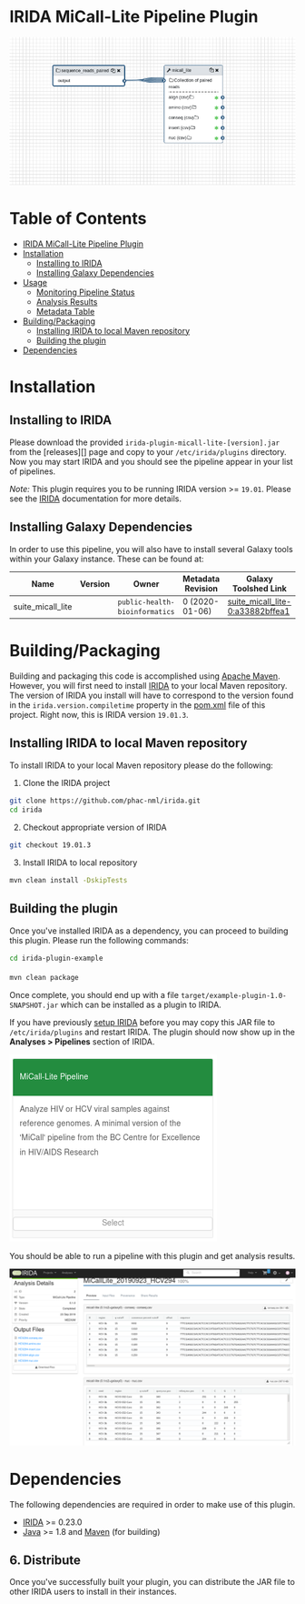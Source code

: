 # IRIDA MiCall-Lite Pipeline Plugin

![galaxy-workflow-diagram][]

# Table of Contents

   * [IRIDA MiCall-Lite Pipeline Plugin](#irida-micall-lite-pipeline-plugin)
   * [Installation](#installation)
      * [Installing to IRIDA](#installing-to-irida)
      * [Installing Galaxy Dependencies](#installing-galaxy-dependencies)
   * [Usage](#usage)
      * [Monitoring Pipeline Status](#monitoring-pipeline-status)
      * [Analysis Results](#analysis-results)
      * [Metadata Table](#metadata-table)
   * [Building/Packaging](#buildingpackaging)
      * [Installing IRIDA to local Maven repository](#installing-irida-to-local-maven-repository)
      * [Building the plugin](#building-the-plugin)
   * [Dependencies](#dependencies)

# Installation

## Installing to IRIDA

Please download the provided `irida-plugin-micall-lite-[version].jar` from the [releases][] page and copy to your `/etc/irida/plugins` directory.  Now you may start IRIDA and you should see the pipeline appear in your list of pipelines.

*Note:* This plugin requires you to be running IRIDA version >= `19.01`. Please see the [IRIDA][] documentation for more details.

## Installing Galaxy Dependencies

In order to use this pipeline, you will also have to install several Galaxy tools within your Galaxy instance. These can be found at:

| Name                               | Version         | Owner                          | Metadata Revision | Galaxy Toolshed Link                                                                                                                                                    |
|------------------------------------|-----------------|--------------------------------|-------------------|-------------------------------------------------------------------------------------------------------------------------------------------------------------------------|
| suite_micall_lite                  |                 | `public-health-bioinformatics` | 0 (2020-01-06)    | [suite_micall_lite-0:a33882bffea1](https://toolshed.g2.bx.psu.edu/view/public-health-bioinformatics/suite_micall_lite/a33882bffea1)                                                                              |


# Building/Packaging

Building and packaging this code is accomplished using [Apache Maven][maven]. However, you will first need to install [IRIDA][] to your local Maven repository. The version of IRIDA you install will have to correspond to the version found in the `irida.version.compiletime` property in the [pom.xml][] file of this project. Right now, this is IRIDA version `19.01.3`.

## Installing IRIDA to local Maven repository

To install IRIDA to your local Maven repository please do the following:

1. Clone the IRIDA project

```bash
git clone https://github.com/phac-nml/irida.git
cd irida
```

2. Checkout appropriate version of IRIDA

```bash
git checkout 19.01.3
```

3. Install IRIDA to local repository

```bash
mvn clean install -DskipTests
```

## Building the plugin

Once you've installed IRIDA as a dependency, you can proceed to building this plugin. Please run the following commands:

```bash
cd irida-plugin-example

mvn clean package
```

Once complete, you should end up with a file `target/example-plugin-1.0-SNAPSHOT.jar` which can be installed as a plugin to IRIDA.

If you have previously [setup IRIDA][irida-setup] before you may copy this JAR file to `/etc/irida/plugins` and restart IRIDA.  The plugin should now show up in the **Analyses > Pipelines** section of IRIDA.

![plugin-pipeline.png][]  

You should be able to run a pipeline with this plugin and get analysis results.

![plugin-results.png][]

# Dependencies

The following dependencies are required in order to make use of this plugin.

* [IRIDA][] >= 0.23.0
* [Java][] >= 1.8 and [Maven][maven] (for building)

## 6. Distribute

Once you've successfully built your plugin, you can distribute the JAR file to other IRIDA users to install in their instances.

[maven]: https://maven.apache.org/
[IRIDA]: http://irida.ca/
[Galaxy]: https://galaxyproject.org/
[Java]: https://www.java.com/
[irida-pipeline]: https://irida.corefacility.ca/documentation/developer/tools/pipelines/
[irida-pipeline-galaxy]: https://irida.corefacility.ca/documentation/developer/tools/pipelines/#galaxy-workflow-development
[irida-wf-ga2xml]: https://github.com/phac-nml/irida-wf-ga2xml
[pom.xml]: pom.xml
[workflows-dir]: src/main/resources/workflows
[workflow-structure]: src/main/resources/workflows/0.1.0/irida_workflow_structure.ga
[micalllite-plugin-java]: src/main/java/ca/corefacility/bioinformatics/irida/plugins/MicallLitePlugin.java
[irida-plugin-java]: https://github.com/phac-nml/irida/tree/development/src/main/java/ca/corefacility/bioinformatics/irida/plugins/IridaPlugin.java
[irida-updater]: src/main/java/ca/corefacility/bioinformatics/irida/plugins/ExamplePluginUpdater.java
[irida-setup]: https://irida.corefacility.ca/documentation/administrator/index.html
[properties]: https://en.wikipedia.org/wiki/.properties
[messages]: src/main/resources/workflows/0.1.0/messages_en.properties
[maven-min-pom]: https://maven.apache.org/guides/introduction/introduction-to-the-pom.html#Minimal_POM
[pf4j-start]: https://pf4j.org/doc/getting-started.html
[plugin-results.png]: doc/images/plugin-results.png
[plugin-pipeline.png]: doc/images/plugin-pipeline.png
[plugin-metadata.png]: doc/images/example-plugin-metadata.png
[pipeline-parameters.png]: doc/images/pipeline-parameters.png
[plugin-save-results.png]: doc/images/example-plugin-save-results.png
[galaxy-workflow-diagram]: doc/images/galaxy-workflow-diagram.png
